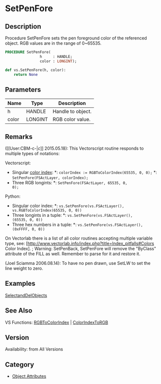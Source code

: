 # SetPenFore

## Description
Procedure SetPenFore sets the pen foreground color of the referenced object. RGB values are in the range of 0~65535.

```pascal
PROCEDURE SetPenFore(
				h     : HANDLE;
				color : LONGINT);
```

```python
def vs.SetPenFore(h, color):
    return None
```

## Parameters
|Name|Type|Description|
|---|---|---|
|h|HANDLE|Handle to object.|
|color|LONGINT|RGB color value.|

## Remarks
([[User:CBM-c-|_c_]] 2015.05.18): This Vectorscript routine responds to multiple types of notations:

Vectorscript:
* Singular [ color index](RGBToColorIndex.md):
*: <code>colorIndex := RGBToColorIndex(65535, 0, 0);</code>
*: <code>SetPenFore(FSActLayer, colorIndex);</code>
* Three RGB longints:
*: <code>SetPenFore(FSActLayer, 65535, 0, 0);</code>
 
Python:
* Singular color index:
*: <code>vs.SetPenFore(vs.FSActLayer(), vs.RGBToColorIndex(65535, 0, 0)) </code>
* Three longints in a tuple:
*: <code>vs.SetPenFore(vs.FSActLayer(), (65535, 0, 0)) </code>
* Three hex numbers in a tuple:
*: <code>vs.SetPenFore(vs.FSActLayer(), (0xFFFF, 0, 0)) </code>

On Vectorlab there is a list of all color routines accepting multiple variable type, see: [http://www.vectorlab.info/index.php?title=Index_pitfalls#Colors Color Index].
; Warning: SetPenBack, SetPenFore will remove the "ByClass" attribute of the FILL as well. Remember to parse for it and restore it.


(Joel Sciamma 2006.08.14): To have no pen drawn, use SetLW to set the line weight to zero.

## Examples
[SelectandDelObjects](examples/SelectandDelObjects.md)

## See Also
VS Functions:
[RGBToColorIndex](RGBToColorIndex.md) 
| [ColorIndexToRGB](ColorIndexToRGB.md)

## Version
Availability: from All Versions

## Category
* [Object Attributes](../Categories/Object%20Attributes.md)

